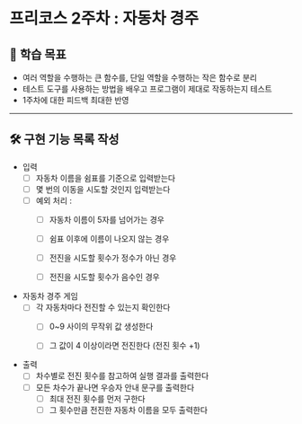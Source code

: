 # 프리코스 2주차 : 자동차 경주

## 🎯 학습 목표

- 여러 역할을 수행하는 큰 함수를, 단일 역할을 수행하는 작은 함수로 분리
- 테스트 도구를 사용하는 방법을 배우고 프로그램이 제대로 작동하는지 테스트
- 1주차에 대한 피드백 최대한 반영

---
## 🛠️ 구현 기능 목록 작성

- 입력
  - [ ] 자동차 이름을 쉼표를 기준으로 입력받는다
  - [ ] 몇 번의 이동을 시도할 것인지 입력받는다
  - [ ] 예외 처리 :
    - [ ] 자동차 이름이 5자를 넘어가는 경우
    - [ ] 쉼표 이후에 이름이 나오지 않는 경우
    - [ ] 전진을 시도할 횟수가 정수가 아닌 경우
    - [ ] 전진을 시도할 횟수가 음수인 경우


- 자동차 경주 게임
  - [ ] 각 자동차마다 전진할 수 있는지 확인한다
    - [ ] 0~9 사이의 무작위 값 생성한다
    - [ ] 그 값이 4 이상이라면 전진한다 (전진 횟수 +1)


- 출력
  - [ ] 차수별로 전진 횟수를 참고하여 실행 결과를 출력한다
  - [ ] 모든 차수가 끝나면 우승자 안내 문구를 출력한다
    -  [ ] 최대 전진 횟수를 먼저 구한다
    -  [ ] 그 횟수만큼 전진한 자동차 이름을 모두 출력한다
